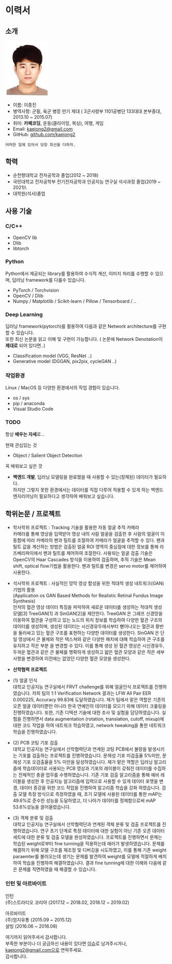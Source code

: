 # 이력서


## 소개
![프로필이미지](https://github.com/kaejong2/-resume/blob/master/resume-image.png)
- 이름: 이종진
- 병역사항: 군필, 육군 병장 만기 제대 ( 3군사령부 1101공병단 133대대 본부중대, 2013.10 ~ 2015.07)
- 취미:  **카페코딩**, 운동(클라이밍, 복싱), 여행, 게임
- Email: kaejong2@gmail.com
- GitHub: [github.com/kaejong2](https://github.com/kaejong2)

```
어떠한 일에 있어서 당장 최선을 다하자.
```


## 학력
- 순천향대학교 전자공학과 졸업(2012 ~ 2018)
- 국민대학교 전자공학부 전기전자공학과 인공지능 연구실 석사과정 졸업(2019 ~ 2021)\
- 대학원(석사)졸업
  

## 사용 기술
### C/C++
- OpenCV lib
- Dlib
- libtorch

### Python
Python에서 제공되는 library를 활용하여 수식적 계산, 이미지 처리를 수행할 수 있으며, 딥러닝 framework를 다룰수 있습니다.
- PyTorch / Torchvision
- OpenCV / Dlib
- Numpy / Matplotlib / Scikit-learn / Pillow / Tensorboard / ..

### Deep Learning
딥러닝 framework(pytorch)를 활용하여 다음과 같은 Network architecture를 구현할 수 있습니다. \
또한 최신 논문을 읽고 이해 및 구현이 가능합니다. ( 논문에 Network Denotation이 **제대로** 되어 있다면..)
- Classification model (VGG, ResNet ..)
- Generative model (DGGAN, pix2pix, cycleGAN ..)

### 작업환경
Linux / MacOS 등 다양한 환경에서의 작업 경험이 있습니다.
- os / sys
- pip / anaconda
- Visual Studio Code

### TODO
항상 **배우는 자세**로... <br/>

현재 관심있는 것
- Object / Salient Object Detection

꼭 배워보고 싶은 것
- **백엔드 개발**, 딥러닝 모델링을 완료했을 때 사용할 수 있는(정제된) 데이터가 필요하다. \
하지만 그렇지 못한 환경에서는 데이터를 직접 다루어 적용할 수 있게 하는 백엔드 엔지리어닝이 필요하다고 생각하여 배워보고 싶습니다.


## 학위논문 / 프로젝트

- 학사학위 프로젝트 : Tracking 기술을 활용한 자동 얼굴 추적 카메라\
카메라를 통해 영상을 입력받아 영상 내의 사람 얼굴을 검출한 후 사람의 얼굴이 이동함에 따라 카메라의 팬과 틸트를 조절하여 카메라가 얼굴을 추적할 수 있다. 팬과 틸트 값을 계산하는 방법은 검출된 얼굴 ROI 영역의 중심점에 대한 정보를 통해 라즈베리파이에서 팬과 틸트를 제어하여 조절한다. 사용되는 얼굴 검출 기술은 OpenCV의 Haar Cascades 방식을 이용하여  검출하며, 추적 기술은  Mean shift, optical flow기법을 활용한다. 팬과 틸트를 변경은 servo motor를 제어하여 사용한다.

- 석사학위 프로젝트 : 사실적인 망막 영상 합성을 위한 적대적 생성 네트워크(GAN) 기법의 활용 \
  (Application os GAN Based Methods for Realistic Retinal Fundus Image Synthesis)\
  안저의 혈관 영상 데이터 특징을 파악하여 새로운 데이터를 생성하는 적대적 생성 모델[3] TreeGAN[1]
과 SinGAN[2]을 제안한다. TreeGAN 은 그래프 신경망을 이용하여 혈관을 구성하고 있는 노드의 위치 정보를 학습하여 다양한 혈관 구조의 데이터를 생성하며, 생성된 데이터는 시신경유두에서부터 뻗어나오는 혈관과 황반을 둘러싸고 있는 혈관 구조를 표현하는 다양한 데이터를 생성한다. SinGAN 은 단일 영상에서 큰 물체와 작은 텍스쳐와 같은 다양한 패치에 대해 학습하여 큰 구조를 유지하고 작은 부분 을 변경할 수 있다. 이를 통해 생성 된 혈관 영상은 시신경유두, 두꺼운 혈관과 같은 큰 물체를 명확하게 생성하고 얇은 혈관 모양과 같은 작은 세부 사항을 변경하여 이전에는 없었던 다양한 혈관 모양을 생성한다.

- **산학협력 프로젝트**

- (1) 얼굴 인식\
대학교 인공지능 연구실에서 FRVT challenge를 위해 얼굴인식 프로젝트를 진행하였습니다. 저희 팀의 1:1 Verification Network 결과는 LFW All Pair EER 0.000225, Accuracy 99.83에 도달하였습니다. 제가 팀에서 맡은 역할은 기존의 오픈 얼굴 데이터뿐만 아니라 한국 연예인의 데이터를 모으기 위해 데이터 크롤링을 진행하였습니다. 또한, 기존 디텍션 기술에 대한 조사 및 실험을 담당하였습니다. 실험을 진행하면서 data augmentation (rotation, translation, cutoff, mixup)에 대한 코드 작업을 하여 네트워크 학습하였고, network tweaking을 통한 네트워크 학습을 진행하였습니다. 

- (2) PCB 코팅 기포 검출 \
대학교 인공지능 연구실에서 산학협력단과 연계된 코팅 PCB에서 불량을 발생시키는 기포를 검출하는 프로젝트를 진행하였습니다. 문제성 기포 미검출율 5%미만, 문제성 기포 오검출율을 5% 미만을 달성하였습니다. 제가 맡은 역할은 딥러닝 알고리즘에 학습데이터로 사용되는 PCB 영상과 기포의 레이블이 갖춰진 데이터를 수집하는 전체적인 총괄 업무를 수행하였습니다. 기존 기포 검출 알고리즘을 통해 예비 레이블을 생성한 후 인공지능 알고리즘에 입력으로 사용할 수 있게 데이터 포맷을 변경, 데이터 증강을 위한 코드 작업을 진행하여 알고리즘 학습을 강화 하였습니다. 검출 모델 측정 방식으로 측정하였을 때, 초기 모델에 사용된 데이터를 통한 mAP는 49.6%로 준수한 성능을 도달하였고, 더 나아가 데이터를 정제함으로써 mAP 53.6%성능을 끌어올렸습니다. 

- (3) 객체 분류 및 검출\
대학교 인공지능 연구실에서 산학협력단과 연계된 객체 분류 및 검출 프로젝트를 진행하였습니다. 연구 초기 단계로 특정 데이터에 대한 실험이 아닌 기존 오픈 데이터 세트에 대한 분류 및 검출 모델을 완성하였습니다. 프로젝트를 진행하면서 문제는 학습된 weight로부터 fine tunning을 적용하는데 에러가 발생하였습니다. 문제를 해결하기 위해 모델 구조를 재조정 및 디버깅을 시도하였고, 이를 통해 기존 weight paraemter를 불러오는데 생기는 문제를 발견하여 weight를 모델에 적절하게 배치하여 학습을 진행하여 해결하였습니다. 결과 fine tunning에 대한 이해와 다음에 같은 문제를 직면하였을 때 해결할 수 있습니다.



### 인턴 및 아르바이트

인턴 \
(주)스트라티오 코리아 (2017.12 ~ 2018.02, 2018.12 ~ 2019.02)

아르바이트\
(주)엄지유통 (2015.09 ~ 2015.12) \
설빙 (2016.06 ~ 2016.08)


여기까지 읽어주셔서 감사합니다. <br/>
부족한 부분이나 더 궁금하신 내용이 있다면 [이슈](https://github.com/kaejong2/-resume/issues)로 남겨주시겨나, kaejong2@gmail.com으로 연락주세요.<br/>
감사합니다.
